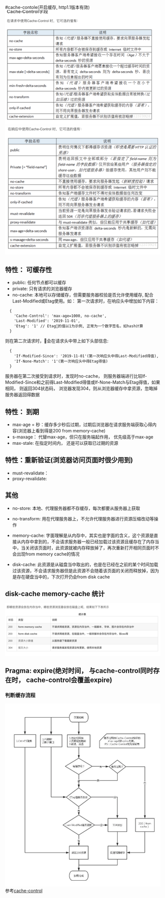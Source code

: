 
#cache-contole(开启缓存, http1.1版本有效)
![请求头中的cache-control](./imgs/cache-req.png)
![响应头中的cache-control](./imgs/cache-res.png)

## 特性： 可缓存性
* public: 任何节点都可以缓存
* private: 只有请求的浏览器缓存
* no-cache: 本地可以存储缓存，但需要服务器校验是否允许使用缓存, 配合Last-Modified或Etag使用。如：
第一次请求时，在响应头中增加如下内容：
```
  {
    'Cache-Control': 'max-age=1000, no-cache',
    'Last-Modified': '2019-11-01',
    'Etag': '1' // Etag的值以1为示例, 正常为一个数字签名，如hash计算
  }
```
则在第二次请求时，会在请求头中带上如下头部信息:
```
  {
    'If-Modified-Since': '2019-11-01'(第一次响应头中得Last-Modified得值),
    'If-None-Match': '1'(第一次响应头中得Etag得值)
  }
```
服务器在第二次接受到请求时，发现时no-cache， 则服务器端进行比较If-Modified-Since和之前得Last-Modified得值或If-None-Match与Etag得值，如果相同， 则返回304状态码， 浏览器发现304，则从浏览器缓存中拿资源，忽略掉服务器返回得数据

## 特性： 到期
* max-age = 秒：缓存多少秒后过期，过期后浏览器在请求服务端获取心得内容(浏览器上看到得是200 from memory-cache)
* s-maxage： 代替max-age，但只在服务端起作用， 优先级高于max-age
* max-stale: 在指定时间内， 还是可以获取已过期的资源

## 特性：重新验证(浏览器访问页面时很少用到)
* must-revalidate：
* proxy-revalidate:

## 其他
* no-store: 本地、代理服务器都不存缓存，每次都要从服务器上获取
* no-transform: 用在代理服务器上，不允许代理服务器进行资源压缩改动等操作

* memory-cache: 字面理解是从内存中，其实也是字面的含义，这个资源是直接从内存中拿到的，不会请求服务器一般已经加载过该资源且缓存在了内存当中，当关闭该页面时，此资源就被内存释放掉了，再次重新打开相同页面时不会出现from memory cache的情况
* disk-cache: 此资源是从磁盘当中取出的，也是在已经在之前的某个时间加载过该资源，不会请求服务器但是此资源不会随着该页面的关闭而释放掉，因为是存在硬盘当中的，下次打开仍会from disk cache
  
## disk-cache memory-cache 统计
![统计](./imgs/cache-statics.png)


## Pragma: expire(绝对时间， 与cache-control同时存在时， cache-control会覆盖expire)

### 判断缓存流程
![判断缓存流程](./imgs/cache.webp)
参考[cache-control](https://blog.csdn.net/u012375924/article/details/82806617)
